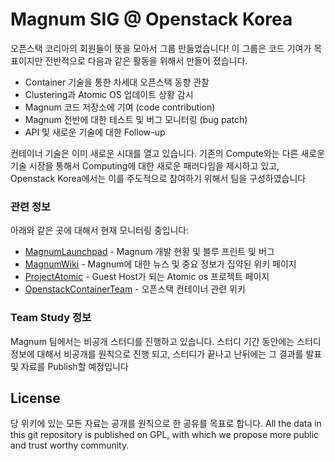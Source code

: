 # Magnum SIG @ Openstack Korea

오픈스택 코리아의 회원들이 뜻을 모아서 그룹 만들었습니다! 이 그룹은 코드 기여가 목표이지만 전반적으로 다음과 같은 활동을 위해서 만들어 졌습니다. 

  - Container 기술을 통한 차세대 오픈스택 동향 관찰 
  - Clustering과 Atomic OS 업데이트 상황 감시 
  - Magnum 코드 저장소에 기여 (code contribution)
  - Magnum 전반에 대한 테스트 및 버그 모니터링 (bug patch)
  - API 및 새로운 기술에 대한 Follow-up

컨테이너 기술은 이미 새로운 시대를 열고 있습니다. 기존의 Compute와는 다른 새로운 기술 시장을 통해서 Computing에 대한 새로운 패러다임을 제시하고 있고, Openstack Korea에서는 이를 주도적으로 참여하기 위해서 팀을 구성하였습니다 

### 관련 정보

아래와 같은 곳에 대해서 현재 모니터링 중입니다:

* [MagnumLaunchpad] - Magnum 개발 현황 및 블루 프린트 및 버그
* [MagnumWiki] - Magnum에 대한 뉴스 및 중요 정보가 집약된 위키 페이지 
* [ProjectAtomic] - Guest Host가 되는 Atomic os 프로젝트 페이지 
* [OpenstackContainerTeam] - 오픈스택 컨테이너  관련 위키

### Team Study 정보 

Magnum 팀에서는 비공개 스터디를 진행하고 있습니다. 스터디 기간 동안에는 스터디 정보에 대해서 비공개를 원칙으로 진행 되고, 스터디가 끝나고 난뒤에는 그 결과를 발표 및 자료를 Publish할 예정입니다 

License
----
당 위키에 있는 모든 자료는 공개를 원칙으로 한 공유를 목표로 합니다. All the data in this git repository is published on GPL, with which we propose more public and trust worthy community.


[MagnumLaunchpad]:https://launchpad.net/magnum/
[MagnumWiki]:https://wiki.openstack.org/wiki/Magnum
[ProjectAtomic]:http://www.projectatomic.io/
[OpenstackContainerTeam]:https://wiki.openstack.org/wiki/ContainersTeam
